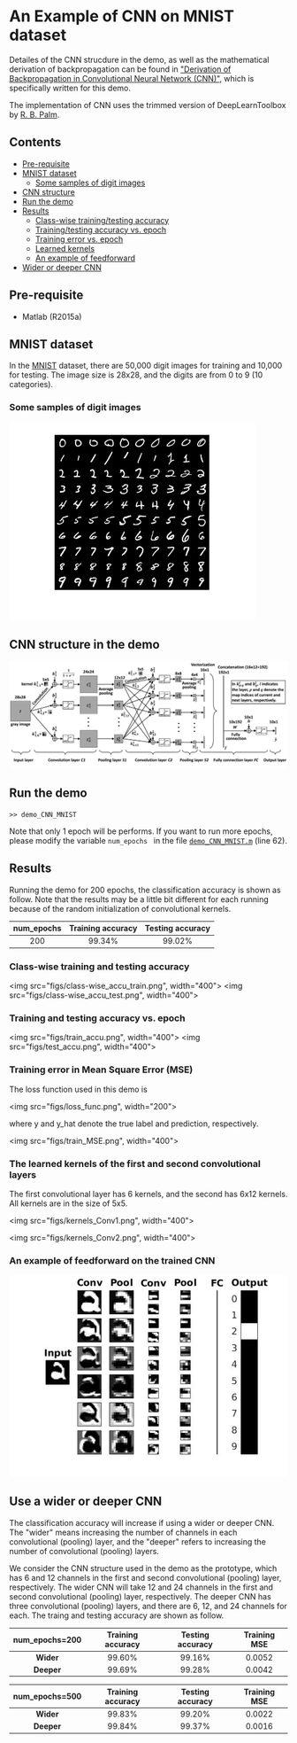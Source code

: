 # An Example of CNN on MNIST dataset

Detailes of the CNN strucdure in the demo, as well as the mathematical derivation of 
backpropagation can be found in ["Derivation of Backpropagation in Convolutional Neural Network (CNN)"](doc/Derivation_of_Backpropagation_in_CNN.pdf), which is specifically written for this demo.  

The implementation of CNN uses the trimmed version of DeepLearnToolbox by [R. B. Palm](https://github.com/rasmusbergpalm/DeepLearnToolbox). 

## Contents
* [Pre-requisite](#Requirements)
* [MNIST dataset](#MNISTdataset)
  * [Some samples of digit images](#samples)
* [CNN structure](#CNNstructure)
* [Run the demo](#Run)
* [Results](#Results)
  * [Class-wise training/testing accuracy](#Class-wise)
  * [Training/testing accuracy vs. epoch](#accuracy)
  * [Training error vs. epoch](#Error)
  * [Learned kernels](#kernels)
  * [An example of feedforward](#example)
* [Wider or deeper CNN](#wider-deeper)

<a name="Requirements">

## Pre-requisite
* Matlab (R2015a)

<a name="MNISTdataset">

## MNIST dataset
In the [MNIST](http://yann.lecun.com/exdb/mnist/) dataset, there are 50,000 digit images for training and 10,000 for testing. The image size is 28x28, and the digits are from 0 to 9 (10 categories). 

<a name="samples">

### Some samples of digit images

<img src="figs/digits.png">

<a name="CNNstructure">

## CNN structure in the demo

<img src="figs/CNN.png">

<a name="Run">

## Run the demo

```
>> demo_CNN_MNIST
```

Note that only 1 epoch will be performs. If you want to run more epochs, please modify the variable `num_epochs ` in the file [`demo_CNN_MNIST.m`](https://github.com/ZZUTK/An-Example-of-CNN-on-MNIST-dataset-/blob/master/demo_CNN_MNIST.m) (line 62).

<a name="Results">

## Results
Running the demo for 200 epochs, the classification accuracy is shown as follow. Note that the results may be a little bit different for each running because of the random initialization of convolutional kernels.

| num_epochs | Training accuracy | Testing accuracy |
| :---: | :---: | :---: |
| 200 | 99.34% | 99.02% |

<a name="Class-wise">

### Class-wise training and testing accuracy

<img src="figs/class-wise_accu_train.png", width="400">
<img src="figs/class-wise_accu_test.png", width="400">

<a name="accuracy">

### Training and testing accuracy vs. epoch

<img src="figs/train_accu.png", width="400">
<img src="figs/test_accu.png", width="400">

<a name="Error">

### Training error in Mean Square Error (MSE) 
The loss function used in this demo is 

<img src="figs/loss_func.png", width="200">

where y and y_hat denote the true label and prediction, respectively.

<img src="figs/train_MSE.png", width="400">

<a name="kernels">

### The learned kernels of the first and second convolutional layers
The first convolutional layer has 6 kernels, and the second has 6x12 kernels. All kernels are in the size of 5x5.

<img src="figs/kernels_Conv1.png", width="400">

<img src="figs/kernels_Conv2.png", width="400">

<a name="example">

### An example of feedforward on the trained CNN

<img src="figs/example_feedforward.jpg">


<a name="wider-deeper">

## Use a wider or deeper CNN
The classification accuracy will increase if using a wider or deeper CNN. The "wider" means increasing the number of channels in each convolutional (pooling) layer, and the "deeper" refers to increasing the number of convolutional (pooling) layers. 

We consider the CNN structure used in the demo as the prototype, which has 6 and 12 channels in the first and second convolutional (pooling) layer, respectively. The wider CNN will take 12 and 24 channels in the first and second convolutional (pooling) layer, respectively. The deeper CNN has three convolutional (pooling) layers, and there are 6, 12, and 24 channels for each. The traing and testing accuracy are shown as follow.

| num_epochs=200 | Training accuracy | Testing accuracy | Training MSE |
| :---: | :---: | :---: | :---: |
| **Wider** | 99.60% | 99.16% | 0.0052 |
| **Deeper**| 99.69% | 99.28% | 0.0042 |

| num_epochs=500 | Training accuracy | Testing accuracy | Training MSE |
| :---: | :---: | :---: | :---: |
| **Wider** | 99.83% | 99.20% | 0.0022 |
| **Deeper**| 99.84% | 99.37% | 0.0016 |



